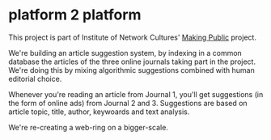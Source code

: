 platform 2 platform
===================

This project is part of Institute of Network Cultures' [Making Public](http://networkcultures.org/makingpublic/) project.

We're building an article suggestion system, by indexing in a common database the articles of the three online journals taking part in the project. We're doing this by mixing algorithmic suggestions combined with human editorial choice.

Whenever you're reading an article from Journal 1, you'll get suggestions (in the form of online ads) from Journal 2 and 3. Suggestions are based on article topic, title, author, keywoards and text analysis.

We're re-creating a web-ring on a bigger-scale.
